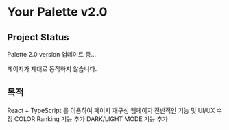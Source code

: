 # Your Palette v2.0

## Project Status

Palette 2.0 version 업데이트 중...

페이지가 제대로 동작하지 않습니다.

## 목적

React + TypeScript 를 이용하여 페이지 재구성
웹페이지 전반적인 기능 및 UI/UX 수정
COLOR Ranking 기능 추가
DARK/LIGHT MODE 기능 추가
